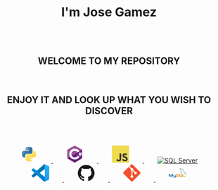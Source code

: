 <div align="center">

# I'm Jose Gamez

<br><br>

## WELCOME TO MY REPOSITORY

<br>

## ENJOY IT AND LOOK UP WHAT YOU WISH TO DISCOVER

<br><br>

<div>
  <a href="https://www.python.org/" target="_blank">
    <img src="https://raw.githubusercontent.com/devicons/devicon/master/icons/python/python-original.svg" alt="Python" height="40" width="40" style="margin: 0 30px;">
  </a>
  <a href="https://learn.microsoft.com/en-us/dotnet/csharp/" target="_blank">
    <img src="https://raw.githubusercontent.com/devicons/devicon/master/icons/csharp/csharp-original.svg" alt="C#" height="40" width="40" style="margin: 0 30px;">
  </a>
  <a href="https://developer.mozilla.org/en-US/docs/Web/JavaScript" target="_blank">
    <img src="https://raw.githubusercontent.com/devicons/devicon/master/icons/javascript/javascript-original.svg" alt="JavaScript" height="40" width="40" style="margin: 0 30px;">
  </a>
  <a href="https://www.microsoft.com/en-us/sql-server/" target="_blank">
    <img src="https://www.svgrepo.com/show/303229/microsoft-sql-server-logo.svg" alt="SQL Server" height="40" width="40" style="margin: 0 30px;">
  </a>
  <a href="https://code.visualstudio.com/" target="_blank">
    <img src="https://raw.githubusercontent.com/devicons/devicon/master/icons/vscode/vscode-original.svg" alt="VS Code" height="40" width="40" style="margin: 0 30px;">
  </a>
  <a href="https://github.com/" target="_blank">
    <img src="https://raw.githubusercontent.com/devicons/devicon/master/icons/github/github-original.svg" alt="GitHub" height="40" width="40" style="margin: 0 30px;">
  </a>
  <a href="https://git-scm.com/" target="_blank">
    <img src="https://raw.githubusercontent.com/devicons/devicon/master/icons/git/git-original.svg" alt="Git" height="40" width="40" style="margin: 0 30px;">
  </a>
  <a href="https://www.mysql.com/" target="_blank">
    <img src="https://raw.githubusercontent.com/devicons/devicon/master/icons/mysql/mysql-original-wordmark.svg" alt="MySQL" height="40" width="40" style="margin: 0 30px;">
  </a>
</div>

<br>

</div>
